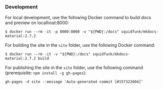 ### Development

For local development, use the following Docker command to build docs and preview on localhost:8000:

`$ docker run --rm -it -p 8000:8000 -v "${PWD}:/docs" squidfunk/mkdocs-material:2.7.2`


For building the site in the `site` folder, use the following Docker command:

`$ docker run --rm -it -v "${PWD}:/docs" squidfunk/mkdocs-material:2.7.2 build`


For publishing the site in the `site` folder, use the following command (prerequisite: `npm install -g gh-pages`):

`gh-pages -d site --message 'Auto-generated commit [#157322604]'`
